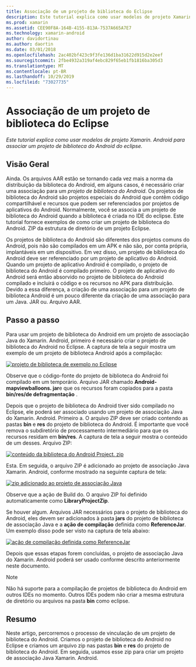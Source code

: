 ```yaml
---
title: Associação de um projeto de biblioteca do Eclipse
description: Este tutorial explica como usar modelos de projeto Xamarin. Android para associar um projeto de biblioteca do Android do eclipse.
ms.prod: xamarin
ms.assetid: CEE90F8A-164B-4155-813A-7537A665A7E7
ms.technology: xamarin-android
author: davidortinau
ms.author: daortin
ms.date: 03/01/2018
ms.openlocfilehash: 2ac402bf423c9f3fe136d1ba31622d915d2e2eef
ms.sourcegitcommit: 2fbe4932a319af4ebc829f65eb1fb1816ba305d3
ms.translationtype: MT
ms.contentlocale: pt-BR
ms.lasthandoff: 10/29/2019
ms.locfileid: "73027735"
---
```

# <a name="binding-an-eclipse-library-project"></a>Associação de um projeto de biblioteca do Eclipse

_Este tutorial explica como usar modelos de projeto Xamarin. Android para associar um projeto de biblioteca do Android do eclipse._

## <a name="overview"></a>Visão Geral

Ainda. Os arquivos AAR estão se tornando cada vez mais a norma da distribuição da biblioteca do Android, em alguns casos, é necessário criar uma associação para um *projeto de biblioteca do Android*. Os projetos de biblioteca do Android são projetos especiais do Android que contêm código compartilhável e recursos que podem ser referenciados por projetos de aplicativos do Android. Normalmente, você se associa a um projeto de biblioteca do Android quando a biblioteca é criada no IDE do eclipse.
Este tutorial fornece exemplos de como criar um projeto de biblioteca do Android. ZIP da estrutura de diretório de um projeto Eclipse.

Os projetos de biblioteca do Android são diferentes dos projetos comuns do Android, pois não são compilados em um APK e não são, por conta própria, implantáveis em um dispositivo. Em vez disso, um projeto de biblioteca do Android deve ser referenciado por um projeto de aplicativo do Android. Quando um projeto de aplicativo Android é compilado, o projeto de biblioteca do Android é compilado primeiro. O projeto de aplicativo do Android será então absorvido no projeto de biblioteca do Android compilado e incluirá o código e os recursos no APK para distribuição. Devido a essa diferença, a criação de uma associação para um projeto de biblioteca Android é um pouco diferente da criação de uma associação para um Java. JAR ou. Arquivo AAR.

## <a name="walkthrough"></a>Passo a passo

Para usar um projeto de biblioteca do Android em um projeto de associação Java do Xamarin. Android, primeiro é necessário criar o projeto de biblioteca do Android no Eclipse. A captura de tela a seguir mostra um exemplo de um projeto de biblioteca Android após a compilação: 

[![projeto de biblioteca de exemplo no Eclipse](binding-a-library-project-images/build-lib-in-eclipse.png)](binding-a-library-project-images/build-lib-in-eclipse.png#lightbox)

Observe que o código-fonte do projeto de biblioteca do Android foi compilado em um temporário. Arquivo JAR chamado **Android-mapviewballoons. jar**e que os recursos foram copiados para a pasta **bin/res/de defragmentação** . 

Depois que o projeto de biblioteca do Android tiver sido compilado no Eclipse, ele poderá ser associado usando um projeto de associação Java do Xamarin. Android. Primeiro a. O arquivo ZIP deve ser criado contendo as pastas **bin** e **res** do projeto de biblioteca do Android. É importante que você remova o subdiretório de processamento intermediário para que os recursos residam em **bin/res**. A captura de tela a seguir mostra o conteúdo de um desses. Arquivo ZIP: 

[![conteúdo da biblioteca do Android Project. zip](binding-a-library-project-images/contents-of-zip-file.png)](binding-a-library-project-images/contents-of-zip-file.png#lightbox)

Esta. Em seguida, o arquivo ZIP é adicionado ao projeto de associação Java Xamarin. Android, conforme mostrado na seguinte captura de tela:

[![zip adicionado ao projeto de associação Java](binding-a-library-project-images/zip-in-binding-project.png)](binding-a-library-project-images/zip-in-binding-project.png#lightbox)

Observe que a ação de Build do. O arquivo ZIP foi definido automaticamente como **LibraryProjectZip**.

Se houver algum. Arquivos JAR necessários para o projeto de biblioteca do Android, eles devem ser adicionados à pasta **jars** do projeto de biblioteca de associação Java e a **ação de compilação** definida como **ReferenceJar**. Um exemplo disso pode ser visto na captura de tela abaixo: 

[![ação de compilação definida como ReferenceJar](binding-a-library-project-images/set-to-referencejar.png)](binding-a-library-project-images/set-to-referencejar.png#lightbox)

Depois que essas etapas forem concluídas, o projeto de associação Java do Xamarin. Android poderá ser usado conforme descrito anteriormente neste documento.

> [!NOTE]
> Não há suporte para a compilação de projetos de biblioteca do Android em outros IDEs no momento. Outros IDEs podem não criar a mesma estrutura de diretório ou arquivos na pasta **bin** como eclipse. 

## <a name="summary"></a>Resumo

Neste artigo, percorremos o processo de vinculação de um projeto de biblioteca do Android. Criamos o projeto de biblioteca do Android no Eclipse e criamos um arquivo zip nas pastas **bin** e **res** do projeto de biblioteca do Android. Em seguida, usamos esse zip para criar um projeto de associação Java Xamarin. Android. 
